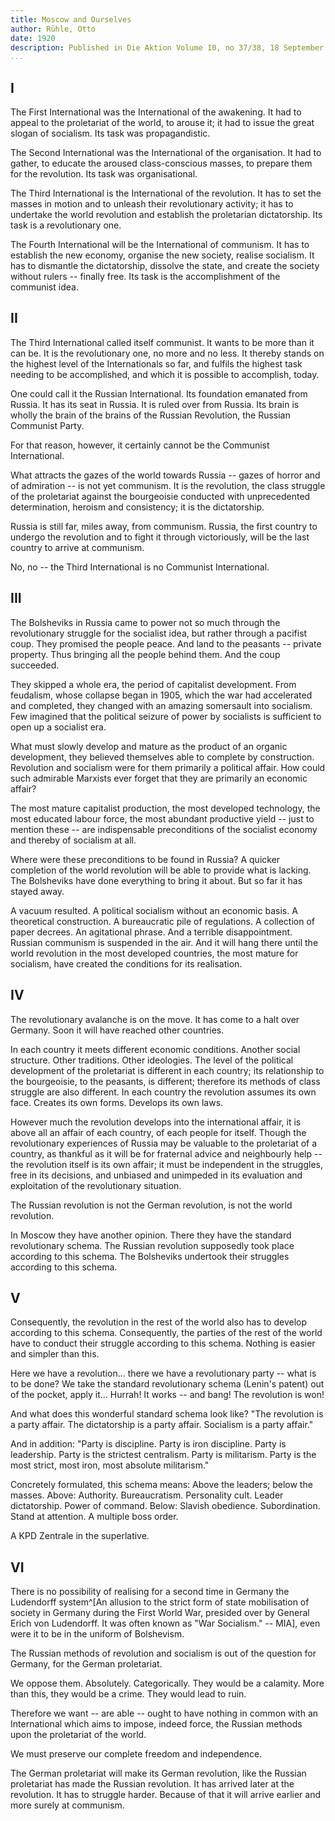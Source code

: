 ```yaml
---
title: Moscow and Ourselves
author: Rühle, Otto
date: 1920
description: Published in Die Aktion Volume 10, no 37/38, 18 September 1920. Translated by Mike Jones. Prepared for the Marxist Internet Archive by Paul Flewers. Available at <https://www.marxists.org/archive/ruhle/1920/moscow-and-ourselves.htm>.
...
```


## I

The First International was the International of the awakening. It had to appeal to the proletariat of the world, to arouse it; it had to issue the great slogan of socialism. Its task was propagandistic.

The Second International was the International of the organisation. It had to gather, to educate the aroused class-conscious masses, to prepare them for the revolution. Its task was organisational.

The Third International is the International of the revolution. It has to set the masses in motion and to unleash their revolutionary activity; it has to undertake the world revolution and establish the proletarian dictatorship. Its task is a revolutionary one.

The Fourth International will be the International of communism. It has to establish the new economy, organise the new society, realise socialism. It has to dismantle the dictatorship, dissolve the state, and create the society without rulers -- finally free. Its task is the accomplishment of the communist idea.

## II

The Third International called itself communist. It wants to be more than it can be. It is the revolutionary one, no more and no less. It thereby stands on the highest level of the Internationals so far, and fulfils the highest task needing to be accomplished, and which it is possible to accomplish, today.

One could call it the Russian International. Its foundation emanated from Russia. It has its seat in Russia. It is ruled over from Russia. Its brain is wholly the brain of the brains of the Russian Revolution, the Russian Communist Party.

For that reason, however, it certainly cannot be the Communist International.

What attracts the gazes of the world towards Russia -- gazes of horror and of admiration -- is not yet communism. It is the revolution, the class struggle of the proletariat against the bourgeoisie conducted with unprecedented determination, heroism and consistency; it is the dictatorship.

Russia is still far, miles away, from communism. Russia, the first country to undergo the revolution and to fight it through victoriously, will be the last country to arrive at communism.

No, no -- the Third International is no Communist International.

## III

The Bolsheviks in Russia came to power not so much through the revolutionary struggle for the socialist idea, but rather through a pacifist coup. They promised the people peace. And land to the peasants -- private property. Thus bringing all the people behind them. And the coup succeeded.

They skipped a whole era, the period of capitalist development. From feudalism, whose collapse began in 1905, which the war had accelerated and completed, they changed with an amazing somersault into socialism. Few imagined that the political seizure of power by socialists is sufficient to open up a socialist era.

What must slowly develop and mature as the product of an organic development, they believed themselves able to complete by construction. Revolution and socialism were for them primarily a political affair. How could such admirable Marxists ever forget that they are primarily an economic affair?

The most mature capitalist production, the most developed technology, the most educated labour force, the most abundant productive yield -- just to mention these -- are indispensable preconditions of the socialist economy and thereby of socialism at all.

Where were these preconditions to be found in Russia? A quicker completion of the world revolution will be able to provide what is lacking. The Bolsheviks have done everything to bring it about. But so far it has stayed away.

A vacuum resulted. A political socialism without an economic basis. A theoretical construction. A bureaucratic pile of regulations. A collection of paper decrees. An agitational phrase. And a terrible disappointment. Russian communism is suspended in the air. And it will hang there until the world revolution in the most developed countries, the most mature for socialism, have created the conditions for its realisation.

## IV

The revolutionary avalanche is on the move. It has come to a halt over Germany. Soon it will have reached other countries.

In each country it meets different economic conditions. Another social structure. Other traditions. Other ideologies. The level of the political development of the proletariat is different in each country; its relationship to the bourgeoisie, to the peasants, is different; therefore its methods of class struggle are also different. In each country the revolution assumes its own face. Creates its own forms. Develops its own laws.

However much the revolution develops into the international affair, it is above all an affair of each country, of each people for itself. Though the revolutionary experiences of Russia may be valuable to the proletariat of a country, as thankful as it will be for fraternal advice and neighbourly help -- the revolution itself is its own affair; it must be independent in the struggles, free in its decisions, and unbiased and unimpeded in its evaluation and exploitation of the revolutionary situation.

The Russian revolution is not the German revolution, is not the world revolution.

In Moscow they have another opinion. There they have the standard revolutionary schema. The Russian revolution supposedly took place according to this schema. The Bolsheviks undertook their struggles according to this schema.

## V

Consequently, the revolution in the rest of the world also has to develop according to this schema. Consequently, the parties of the rest of the world have to conduct their struggle according to this schema. Nothing is easier and simpler than this.

Here we have a revolution... there we have a revolutionary party -- what is to be done? We take the standard revolutionary schema (Lenin's patent) out of the pocket, apply it... Hurrah! It works -- and bang! The revolution is won!

And what does this wonderful standard schema look like? "The revolution is a party affair. The dictatorship is a party affair. Socialism is a party affair."

And in addition: "Party is discipline. Party is iron discipline. Party is leadership. Party is the strictest centralism. Party is militarism. Party is the most strict, most iron, most absolute militarism."

Concretely formulated, this schema means: Above the leaders; below the masses. Above: Authority. Bureaucratism. Personality cult. Leader dictatorship. Power of command. Below: Slavish obedience. Subordination. Stand at attention. A multiple boss order.

A KPD Zentrale in the superlative.

## VI

There is no possibility of realising for a second time in Germany the Ludendorff system^[An allusion to the strict form of state mobilisation of society in Germany during the First World War, presided over by General Erich von Ludendorff. It was often known as "War Socialism." -- MIA], even were it to be in the uniform of Bolshevism.

The Russian methods of revolution and socialism is out of the question for Germany, for the German proletariat.

We oppose them. Absolutely. Categorically. They would be a calamity. More than this, they would be a crime. They would lead to ruin.

Therefore we want -- are able -- ought to have nothing in common with an International which aims to impose, indeed force, the Russian methods upon the proletariat of the world.

We must preserve our complete freedom and independence.

The German proletariat will make its German revolution, like the Russian proletariat has made the Russian revolution. It has arrived later at the revolution. It has to struggle harder. Because of that it will arrive earlier and more surely at communism.
